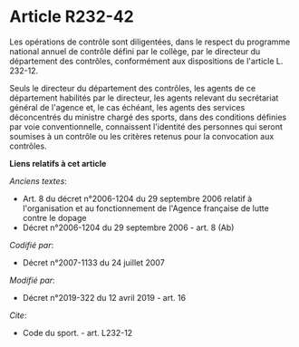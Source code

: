 # Article R232-42

Les opérations de contrôle sont diligentées, dans le respect du programme national annuel de contrôle défini par le collège,
par le directeur du département des contrôles, conformément aux dispositions de l'article L. 232-12.

Seuls le directeur du département des contrôles, les agents de ce département habilités par le directeur, les agents relevant
du secrétariat général de l'agence et, le cas échéant, les agents des services déconcentrés du ministre chargé des sports,
dans des conditions définies par voie conventionnelle, connaissent l'identité des personnes qui seront soumises à un contrôle
ou les critères retenus pour la convocation aux contrôles.

**Liens relatifs à cet article**

_Anciens textes_:

  - Art. 8 du décret n°2006-1204 du 29 septembre 2006 relatif à l'organisation et au fonctionnement de l'Agence française de lutte contre le dopage
  - Décret n°2006-1204 du 29 septembre 2006 - art. 8 (Ab)

_Codifié par_:

  - Décret n°2007-1133 du 24 juillet 2007

_Modifié par_:

  - Décret n°2019-322 du 12 avril 2019 - art. 16

_Cite_:

  - Code du sport. - art. L232-12
